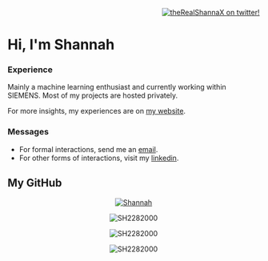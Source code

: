 <p align="right"> 
  <a href="https://twitter.com/TheRealShannax" target="blank"><img src="https://img.shields.io/twitter/follow/theRealShannaX?logo=twitter&style=for-the-badge" alt="theRealShannaX on twitter!"/></a>

# Hi, I'm Shannah

### Experience
Mainly a machine learning enthusiast and currently working within SIEMENS. Most of my projects are hosted privately.

For more insights, my experiences are on [my website](https://sh2282000.github.io/).


### Messages
 - For formal interactions, send me an [email](mailto:shannah.santucci@gmail.com).
 - For other forms of interactions, visit my [linkedin](https://www.linkedin.com/in/shannax/).

<!--<a href="https://dev.to/SH2282000" target="blank"><img align="center" src="https://cdn.jsdelivr.net/npm/simple-icons@3.0.1/icons/dev-dot-to.svg" alt="SH2282000" height="30" width="40" /></a> --><!-- just in case I'll post something on it one day Xd -->

## My GitHub 

<p align="center"> <a href="https://github.com/SH2282000/github-profile-trophy"><img src="https://github-profile-trophy.vercel.app/?username=SH2282000" alt="Shannah" /></a></p>
<p align="center"><img align="center" src="https://github-readme-stats.vercel.app/api?username=SH2282000&show_icons=true&locale=en" alt="SH2282000" /></p>
<p align="center"><img align="center" src="https://github-readme-streak-stats.herokuapp.com/?user=SH2282000&" alt="SH2282000" /></p>
<p align="center"><img align="center" src="https://github-readme-stats.vercel.app/api/top-langs?username=SH2282000&show_icons=true&locale=en&layout=compact" alt="SH2282000" /></p>

